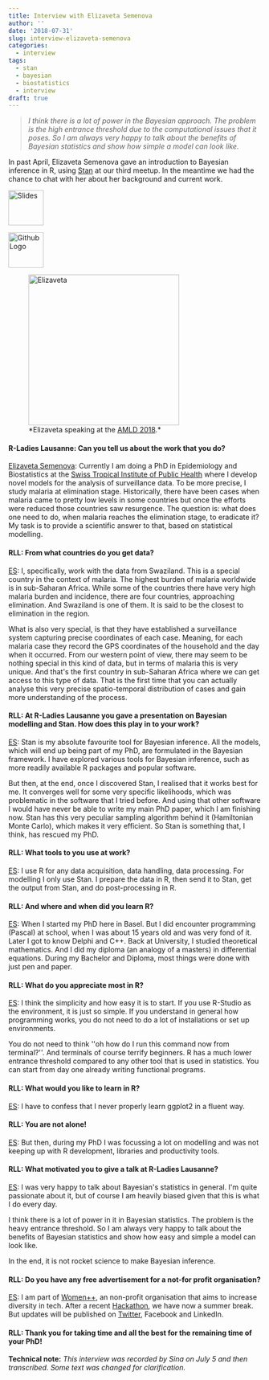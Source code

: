 ```yaml
---
title: Interview with Elizaveta Semenova
author: ''
date: '2018-07-31'
slug: interview-elizaveta-semenova
categories: 
  - interview
tags:
  - stan
  - bayesian
  - biostatistics
  - interview
draft: true
---
```






> *I think there is a lot of power in the Bayesian approach. The problem is the high entrance threshold due to the computational issues that it poses. So I am always very happy to talk about the benefits of Bayesian statistics and show how simple a model can look like.*



In past April, Elizaveta Semenova  [<i class="fab fa-twitter"></i>](https://twitter.com/liza_p_semenova)[<i class="far fa-address-card"></i>](https://www.swisstph.ch/en/staff/profile/people/elizaveta-semenova/) gave an introduction to Bayesian inference in R, using [Stan](http://mc-stan.org/) at our third meetup. In the meantime we had the chance to chat with her about her background and current work. 

<a href="https://htmlpreview.github.io/?https://github.com/rladies/meetup-presentations_lausanne/master/20180413_bayesian/elizavetasemenova-bayesian-stan/presentationHTML.html#/"><img src="/files/img_slides.png" alt="Slides" height="70" /></a> <!--some hack to display the slides directly-->

<a href="https://github.com/rladies/meetup-presentations_lausanne/tree/master/20180413_bayesian/elizavetasemenova-bayesian-stan"><img src="/files/img_material.png" alt="Github Logo" height="70" /></a> 



 <figure>
  <img src="/files/2018-04-13-bayesian/Liza1.png" alt="Elizaveta" height="300" />
  <figcaption>*Elizaveta speaking at the <a href="https://www.appliedmldays.com/workshop_sessions/machine-learning-for-news-theory-applications-and-visualisation-in-python.1">AMLD 2018</a>.*</figcaption>
</figure> 




#### R-Ladies Lausanne: Can you tell us about the work that you do?

<u>Elizaveta Semenova</u>: Currently I am doing a PhD in Epidemiology and Biostatistics at the [Swiss Tropical Institute of Public Health]( https://www.swisstph.ch/en/) where I develop novel models for the analysis of surveillance data. 
To be more precise, I study malaria at elimination stage. Historically, there have been cases when malaria came to pretty low levels in some countries but once the efforts were reduced those countries saw resurgence. The question is: what does one need to do, when malaria reaches the elimination stage, to eradicate it? My task is to provide a scientific answer to that, based on statistical modelling. 

#### RLL: From what countries do you get data?

<u>ES</u>: I, specifically, work with the data from Swaziland. This is a special country in the context of malaria. The highest burden of malaria worldwide is in sub-Saharan Africa. While some of the countries there have very high malaria burden and incidence, there are four countries, approaching elimination. And Swaziland is one of them. It is said to be the closest to elimination in the region.

What is also very special, is that they have established a surveillance system capturing precise coordinates of each case. Meaning, for each malaria case they record the GPS coordinates of the household and the day when it occurred. From our western point of view, there may seem to be nothing special in this kind of data, but in terms of malaria this is very unique.  And that's the first country in sub-Saharan Africa where we can get access to this type of data. That is the first time that you can actually analyse this very precise spatio-temporal distribution of cases and gain more understanding of the process.


#### RLL: At R-Ladies Lausanne you gave a presentation on Bayesian modelling and Stan. How does this play in to your work?

<u>ES</u>: Stan is my absolute favourite tool for Bayesian inference. All the models, which will end up being part of my PhD, are formulated in the Bayesian framework. I have explored various tools for Bayesian inference, such as more readily available R packages and popular software. 

But then, at the end, once I discovered Stan, I realised that it works best for me. It converges well for some very specific likelihoods, which was problematic in the software that I tried before. And using that other software I would have never be able to write my main PhD paper, which I am finishing now. Stan has this very peculiar sampling algorithm behind it (Hamiltonian Monte Carlo), which makes it very efficient. So Stan is something that, I think, has rescued my PhD. 

#### RLL: What tools to you use at work?

<u>ES</u>: I use R for any data acquisition, data handling, data processing. For modelling I only use Stan. I prepare the data in R, then send it to Stan, get the output from Stan, and do post-processing in R. 


#### RLL: And where and when did you learn R?

<u>ES</u>: When I started my PhD here in Basel. But I did encounter programming (Pascal) at school, when I was about 15 years old and was very fond of it. Later I got to know Delphi and C++. Back at University, I studied theoretical mathematics. And I did my diploma (an analogy of a masters) in differential equations. During my Bachelor and Diploma, most things were done with just pen and paper. 

#### RLL: What do you appreciate most in R?

<u>ES</u>: I think the simplicity and how easy it is to start. If you use R-Studio as the environment, it is just so simple. If you understand in general how programming works, you do not need to do a lot of installations or set up environments.

You do not need to think ''oh how do I run this command now from terminal?''. And terminals of course terrify beginners. R has a much lower entrance threshold compared to any other tool that is used in statistics. You can start from day one already writing functional programs.

#### RLL: What would you like to learn in R?

<u>ES</u>: I have to confess that I never properly learn ggplot2 in a fluent way. 

#### RLL: You are not alone!

<u>ES</u>: But then, during my PhD I was focussing a lot on modelling and was not keeping up with R development, libraries and productivity tools.

#### RLL: What motivated you to give a talk at R-Ladies Lausanne?

<u>ES</u>: I was very happy to talk about Bayesian's statistics in general. I'm quite passionate about it, but of course I am heavily biased given that this is what I do every day.

I think there is a lot of power in it in Bayesian statistics. The problem is the heavy entrance threshold. So I am always very happy to talk about the benefits of Bayesian statistics and show how easy and simple a model can look like.

In the end, it is not rocket science to make Bayesian inference.

#### RLL: Do you have any free advertisement for a not-for profit organisation?

<u>ES</u>: I am part of [Women++](https://www.womenplusplus.ch/), an non-profit organisation that aims to increase diversity in tech. After a recent [Hackathon](http://hackandlead.com/), we have now a summer break. But updates will be published on [Twitter](https://twitter.com/womenplusplus), Facebook and LinkedIn.

#### RLL: Thank you for taking time and all the best for the remaining time of your PhD!


**Technical note:**
*This interview was recorded by Sina on July 5 and then transcribed. Some text was changed for clarification.*

